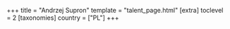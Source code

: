 +++
title = "Andrzej Supron"
template = "talent_page.html"
[extra]
toclevel = 2
[taxonomies]
country = ["PL"]
+++
